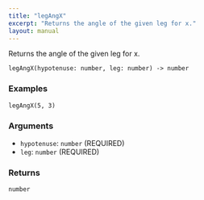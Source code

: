 ```yaml
---
title: "legAngX"
excerpt: "Returns the angle of the given leg for x."
layout: manual
---
```


Returns the angle of the given leg for x.



```
legAngX(hypotenuse: number, leg: number) -> number
```

### Examples

```kcl
legAngX(5, 3)
```

### Arguments

* `hypotenuse`: `number` (REQUIRED)
* `leg`: `number` (REQUIRED)

### Returns

`number`




